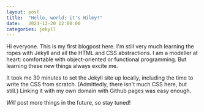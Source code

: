 ```yaml
---
layout: post
title:  "Hello, world; it's Hilmy!"
date:   2024-12-20 12:00:00
categories: jekyll
---
```


Hi everyone. This is my first blogpost here. I'm still very much learning the
ropes with Jekyll and all the HTML and CSS abstractions. I am a modeller at
heart: comfortable with object-oriented or functional programming.
But learning these new things always excite me.

It took me 30 minutes to set the Jekyll site up locally, including the time to
write the CSS from scratch. (Admittedly, there isn't much CSS here, but still.)
Linking it with my own domain with Github pages was easy enough.

*Will* post more things in the future, so stay tuned!